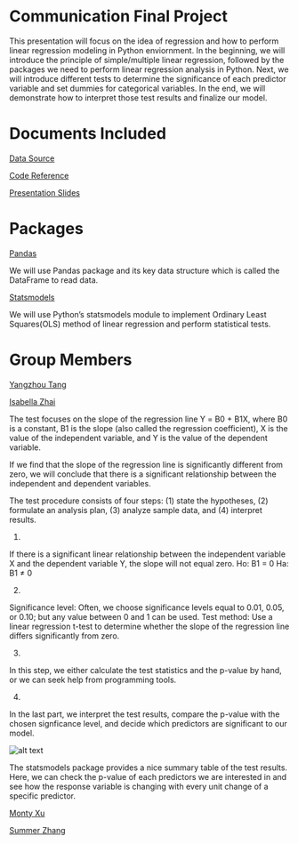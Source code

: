 Communication Final Project
=======
This presentation will focus on the idea of regression and how to perform linear regression modeling in Python enviornment. In the beginning, we will introduce the principle of simple/multiple linear regression, followed by the packages we need to perform linear regression analysis in Python. Next, we will introduce different tests to determine the significance of each predictor variable and set dummies for categorical variables. In the end, we will demonstrate how to interpret those test results and finalize our model.

# Documents Included
[Data Source](https://github.com/summerzhang423/communication/blob/main/KelleyBlueBookData.csv)

[Code Reference](https://github.com/summerzhang423/communication/blob/main/communication_code.ipynb)

[Presentation Slides](https://github.com/summerzhang423/communication/blob/main/Communication%20Final.pdf) 


Packages
=======
[Pandas](https://pandas.pydata.org/about/) 

We will use Pandas package and its key data structure which is called the DataFrame to read data.

[Statsmodels](https://www.statsmodels.org/stable/index.html)

We will use Python’s statsmodels module to implement Ordinary Least Squares(OLS) method of linear regression and perform statistical tests.

Group Members
=======
[Yangzhou Tang](https://github.com/yangzhoutang)

[Isabella Zhai](https://github.com/isabellazhai)

The test focuses on the slope of the regression line Y = Β0 + Β1X, where Β0 is a constant, Β1 is the slope (also called the regression coefficient), X is the value of the independent variable, and Y is the value of the dependent variable.

If we find that the slope of the regression line is significantly different from zero, we will conclude that there is a significant relationship between the independent and dependent variables.

The test procedure consists of four steps: (1) state the hypotheses, (2) formulate an analysis plan, (3) analyze sample data, and (4) interpret results.

1) 
If there is a significant linear relationship between the independent variable X and the dependent variable Y, the slope will not equal zero.
Ho: Β1 = 0
Ha: Β1 ≠ 0

2) 
Significance level: Often, we choose significance levels equal to 0.01, 0.05, or 0.10; but any value between 0 and 1 can be used.
Test method: Use a linear regression t-test to determine whether the slope of the regression line differs significantly from zero.

3)
In this step, we either calculate the test statistics and the p-value by hand, or we can seek help from programming tools.

4)
In the last part, we interpret the test results, compare the p-value with the chosen signficance level, and decide which predictors are significant to our model.


![alt text](https://www.facebook.com/photo/?fbid=2629070530571871&set=a.1081858695293070)

The statsmodels package provides a nice summary table of the test results. Here, we can check the p-value of each predictors we are interested in and see how the response variable is changing with every unit change of a specific predictor. 

[Monty Xu](https://github.com/montyhsu)

[Summer Zhang](https://github.com/summerzhang423)
